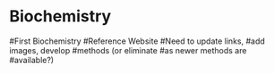 # Biochemistry
#First Biochemistry #Reference Website
#Need to update links, #add images, develop #methods (or eliminate #as newer methods are #available?)